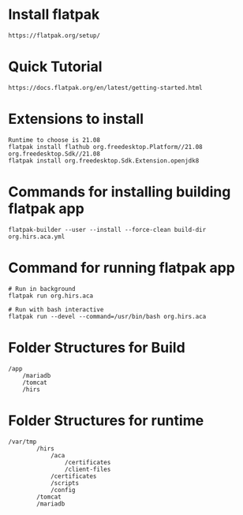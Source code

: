 # Install flatpak
	https://flatpak.org/setup/

# Quick Tutorial
	https://docs.flatpak.org/en/latest/getting-started.html

# Extensions to install
	Runtime to choose is 21.08
	flatpak install flathub org.freedesktop.Platform//21.08 org.freedesktop.Sdk//21.08
	flatpak install org.freedesktop.Sdk.Extension.openjdk8

# Commands for installing building flatpak app
	flatpak-builder --user --install --force-clean build-dir org.hirs.aca.yml

# Command for running flatpak app
	# Run in background
	flatpak run org.hirs.aca

	# Run with bash interactive
	flatpak run --devel --command=/usr/bin/bash org.hirs.aca


# Folder Structures for Build
	/app
		/mariadb
		/tomcat
		/hirs

# Folder Structures for runtime
	/var/tmp
			/hirs
				/aca
					/certificates
					/client-files
				/certificates
				/scripts
				/config
			/tomcat
			/mariadb
